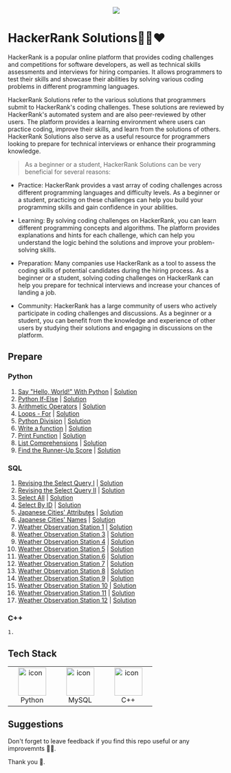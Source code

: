 <p align="center"><a href="https://www.hackerrank.com/sarangiwijemanna"><img src="https://i0.wp.com/gradsingames.com/wp-content/uploads/2016/05/856771_668224053197841_1943699009_o.png" ></a></p>

# HackerRank Solutions💚🚀❤

HackerRank is a popular online platform that provides coding challenges and competitions for software developers, as well as technical skills assessments and interviews for hiring companies. It allows programmers to test their skills and showcase their abilities by solving various coding problems in different programming languages.

HackerRank Solutions refer to the various solutions that programmers submit to HackerRank's coding challenges. These solutions are reviewed by HackerRank's automated system and are also peer-reviewed by other users. The platform provides a learning environment where users can practice coding, improve their skills, and learn from the solutions of others. HackerRank Solutions also serve as a useful resource for programmers looking to prepare for technical interviews or enhance their programming knowledge.

> As a beginner or a student, HackerRank Solutions can be very beneficial for several reasons:

   - Practice: HackerRank provides a vast array of coding challenges across different programming languages and difficulty levels. As a beginner or a student, practicing on these challenges can help you build your programming skills and gain confidence in your abilities.

   - Learning: By solving coding challenges on HackerRank, you can learn different programming concepts and algorithms. The platform provides explanations and hints for each challenge, which can help you understand the logic behind the solutions and improve your problem-solving skills.

   - Preparation: Many companies use HackerRank as a tool to assess the coding skills of potential candidates during the hiring process. As a beginner or a student, solving coding challenges on HackerRank can help you prepare for technical interviews and increase your chances of landing a job.

   - Community: HackerRank has a large community of users who actively participate in coding challenges and discussions. As a beginner or a student, you can benefit from the knowledge and experience of other users by studying their solutions and engaging in discussions on the platform.


## Prepare

### Python

   1. [Say "Hello, World!" With Python](https://www.hackerrank.com/challenges/py-hello-world/problem) | [Solution](https://github.com/sarangiWijemanna/Hacker-Rank-Solutions/blob/main/Python/Say%20Hello%2C%20World.md)
   2. [Python If-Else](https://www.hackerrank.com/challenges/py-if-else/problem) | [Solution](https://github.com/sarangiWijemanna/Hacker-Rank-Solutions/blob/main/Python/Python%20If-Else.md)
   3. [Arithmetic Operators](https://www.hackerrank.com/challenges/python-arithmetic-operators/problem) | [Solution](https://github.com/sarangiWijemanna/Hacker-Rank-Solutions/blob/main/Python/Arithmetic%20Operators.md)
   4. [Loops - For](https://www.hackerrank.com/challenges/python-loops/problem) | [Solution](https://github.com/sarangiWijemanna/Hacker-Rank-Solutions/blob/main/Python/Loops.md)
   5. [Python Division](https://www.hackerrank.com/challenges/python-division/problem) | [Solution](https://github.com/sarangiWijemanna/Hacker-Rank-Solutions/blob/main/Python/Python%20Division.md)
   6. [Write a function](https://www.hackerrank.com/challenges/write-a-function/problem?isFullScreen=true) | [Solution](https://github.com/sarangiWijemanna/Hacker-Rank-Solutions/blob/main/Python/Write%20a%20function.md)
   7. [Print Function](https://www.hackerrank.com/challenges/python-print/problem) | [Solution](https://github.com/sarangiWijemanna/Hacker-Rank-Solutions/blob/main/Python/Print%20Function.md)
   8. [List Comprehensions](https://www.hackerrank.com/challenges/list-comprehensions/problem) | [Solution](https://github.com/sarangiWijemanna/Hacker-Rank-Solutions/blob/main/Python/List%20Comprehensions.md)
   9. [Find the Runner-Up Score](https://www.hackerrank.com/challenges/find-second-maximum-number-in-a-list/problem?isFullScreen=true) | [Solution](https://github.com/sarangiWijemanna/Hacker-Rank-Solutions/blob/main/Python/Find%20the%20Runner-Up%20Score.md)

### SQL

   1. [Revising the Select Query I](https://sltc.ac.lk](https://www.hackerrank.com/challenges/revising-the-select-query/problem)/) | [Solution](https://github.com/sarangiWijemanna/Hacker-Rank-Solutions/blob/main/SQL/Revising%20the%20Select%20Query%20I.md)
   2. [Revising the Select Query II](https://sltc.ac.lk](https://www.hackerrank.com/challenges/revising-the-select-query-2/problem)/) | [Solution](https://github.com/sarangiWijemanna/Hacker-Rank-Solutions/blob/main/SQL/Revising%20the%20Select%20Query%20II.md)
   3. [Select All](https://www.hackerrank.com/challenges/select-all-sql/problem?isFullScreen=true) |  [Solution](https://github.com/sarangiWijemanna/Hacker-Rank-Solutions/blob/main/SQL/Select%20All.md)
   4. [Select By ID](https://www.hackerrank.com/challenges/select-by-id/problem?isFullScreen=true) | [Solution](https://github.com/sarangiWijemanna/Hacker-Rank-Solutions/blob/main/SQL/Select%20By%20ID.md)
   5. [Japanese Cities' Attributes](https://www.hackerrank.com/challenges/japanese-cities-attributes/problem?isFullScreen=true) | [Solution](https://github.com/sarangiWijemanna/Hacker-Rank-Solutions/blob/main/SQL/Japanese%20Cities'%20Attributes.md)
   6. [Japanese Cities' Names](https://www.hackerrank.com/challenges/japanese-cities-name/problem?isFullScreen=true) | [Solution](https://github.com/sarangiWijemanna/Hacker-Rank-Solutions/blob/main/SQL/Japanese%20Cities%20Names.md)
   7. [Weather Observation Station 1](https://www.hackerrank.com/challenges/weather-observation-station-1/problem?isFullScreen=true) | [Solution]()
   8. [Weather Observation Station 3](https://www.hackerrank.com/challenges/weather-observation-station-3/problem?isFullScreen=true) | [Solution]()
   9. [Weather Observation Station 4](https://www.hackerrank.com/challenges/weather-observation-station-4/problem?isFullScreen=true) | [Solution]()
   10. [Weather Observation Station 5](https://www.hackerrank.com/challenges/weather-observation-station-5/problem?isFullScreen=true) | [Solution]()
   11. [Weather Observation Station 6](https://www.hackerrank.com/challenges/weather-observation-station-6/problem?isFullScreen=true) | [Solution]()
   12. [Weather Observation Station 7](https://www.hackerrank.com/challenges/weather-observation-station-7/problem?isFullScreen=true) | [Solution]()
   13. [Weather Observation Station 8](https://www.hackerrank.com/challenges/weather-observation-station-8/problem?isFullScreen=true) | [Solution]()
   14. [Weather Observation Station 9](https://www.hackerrank.com/challenges/weather-observation-station-9/problem?isFullScreen=true) | [Solution]() 
   15. [Weather Observation Station 10](https://www.hackerrank.com/challenges/weather-observation-station-10/problem?isFullScreen=true) | [Solution]()
   16. [Weather Observation Station 11](https://www.hackerrank.com/challenges/weather-observation-station-11/problem?isFullScreen=true) | [Solution]()
   17. [Weather Observation Station 12](https://www.hackerrank.com/challenges/weather-observation-station-12/problem) | [Solution]()

    
### C++

    1. 
    
## Tech Stack

<table>
    <tr>
        <td align="center" width="96">
          <a href="#macropower-tech">
            <img src="https://techstack-generator.vercel.app/python-icon.svg" alt="icon" width="65" height="65" />
          </a>
          <br>Python
        </td>  
        <td align="center" width="96">
            <img src="https://techstack-generator.vercel.app/mysql-icon.svg" alt="icon" width="65" height="65" />
          <br>MySQL
        </td>
        <td align="center" width="96">
            <img src="https://techstack-generator.vercel.app/cpp-icon.svg" alt="icon" width="65" height="65" />
          <br>C++
        </td>
    </tr>
</table>


##  Suggestions

Don't forget to leave feedback if you find this repo useful or any improvemnts 🌹🌷.

Thank you 🧡.






